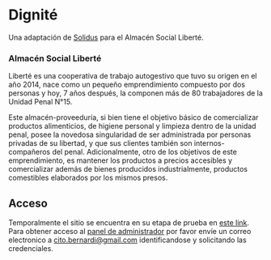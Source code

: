 # Dignité

Una adaptación de [Solidus](https://solidus.io/) para el Almacén Social Liberté.

### Almacén Social Liberté
Liberté es una cooperativa de trabajo autogestivo que tuvo su origen en el año 2014, nace como un pequeño emprendimiento compuesto por dos personas y hoy, 7 años después, la componen más de 80 trabajadores de la Unidad Penal N°15.

Este almacén-proveeduría, si bien tiene el objetivo básico de comercializar productos alimenticios, de higiene personal y limpieza dentro de la unidad penal, posee la novedosa singularidad de ser administrada por personas privadas de su libertad, y que sus clientes también son internos-compañeros del penal. Adicionalmente, otro de los objetivos de este emprendimiento, es mantener los productos a precios accesibles y comercializar además de bienes producidos industrialmente, productos comestibles elaborados por los mismos presos.

## Acceso

Temporalmente el sitio se encuentra en su etapa de prueba en [este link](http://82.180.133.75/).
Para obtener acceso al [panel de administrador](http://82.180.133.75/admin) por favor envíe un correo electronico a [cito.bernardi@gmail.com](mailto:cito.bernardi@gmail.com) identificandose y solicitando las credenciales.


